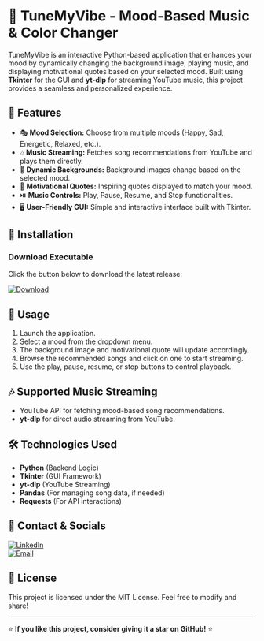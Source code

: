 # 🎵 TuneMyVibe - Mood-Based Music & Color Changer

TuneMyVibe is an interactive Python-based application that enhances your mood by dynamically changing the background image, playing music, and displaying motivational quotes based on your selected mood. Built using **Tkinter** for the GUI and **yt-dlp** for streaming YouTube music, this project provides a seamless and personalized experience.

## 🚀 Features
- 🎭 **Mood Selection:** Choose from multiple moods (Happy, Sad, Energetic, Relaxed, etc.).
- 🎶 **Music Streaming:** Fetches song recommendations from YouTube and plays them directly.
- 🌄 **Dynamic Backgrounds:** Background images change based on the selected mood.
- 📝 **Motivational Quotes:** Inspiring quotes displayed to match your mood.
- ⏯️ **Music Controls:** Play, Pause, Resume, and Stop functionalities.
- 🖥️ **User-Friendly GUI:** Simple and interactive interface built with Tkinter.

## 🔧 Installation

### **Download Executable**
Click the button below to download the latest release:

[![Download](https://img.shields.io/badge/Download-EXE-blue?style=for-the-badge)](https://github.com/Abhilasha-Bhatt/Tune-My-Vibe/releases/download/TuneMyVibe/TuneMyVibeSetup.exe)

## 📜 Usage
1. Launch the application.
2. Select a mood from the dropdown menu.
3. The background image and motivational quote will update accordingly.
4. Browse the recommended songs and click on one to start streaming.
5. Use the play, pause, resume, or stop buttons to control playback.

## 🎶 Supported Music Streaming
- YouTube API for fetching mood-based song recommendations.
- **yt-dlp** for direct audio streaming from YouTube.

## 🛠️ Technologies Used
- **Python** (Backend Logic)
- **Tkinter** (GUI Framework)
- **yt-dlp** (YouTube Streaming)
- **Pandas** (For managing song data, if needed)
- **Requests** (For API interactions)

## 📩 Contact & Socials
[![LinkedIn](https://img.shields.io/badge/LinkedIn-Connect-blue?style=for-the-badge)](https://www.linkedin.com/in/yourprofile)  
[![Email](https://img.shields.io/badge/Email-Contact-red?style=for-the-badge)](mailto:yourmail@example.com)

## 📝 License
This project is licensed under the MIT License. Feel free to modify and share!

---
⭐ **If you like this project, consider giving it a star on GitHub!** ⭐

